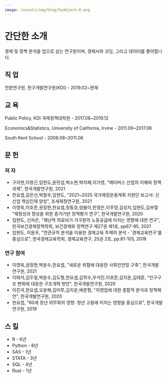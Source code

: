 ```yaml
---
image: /assets/img/blog/hydejack-8.png
---
```


# 간단한 소개
경제 및 정책 분석을 업으로 삼는 연구원이며, 경제사와 코딩, 그리고 데이터를 좋아합니다.

## 직 업
전문연구원, 한구개발연구원(KDI) - 2019.02~현재

## 교 육

Public Policy, KDI 국제정책대학원 - 2017.08~2019.12

Economics&Statistics, University of California, Irvine - 2011.09~2017.06

South Kent School - 2008.09~2011.06

## 문 헌
### 저 자
* 구자현,이창근,임현도,윤민섭,박소현,박지혜,이가영, "메타버스 산업의 이해와 정책과제", 한국개발연구원, 2021
* 한요셉,길은선,박철우,임현도, "2021~2025 국가재정운용계획 지원단 보고서: 신산업 핵심인재 양성", 조세재정연구원, 2021
* 이영욱,이호준,권정현,한요셉,정동호,양봄이,한영은,이주영,김성지,임현도,김부열 "재정성과 향상을 위한 증거기반 정책평가 연구", 한국개발연구원, 2020
* 임현도, 신자은, "재난적 의료비가 가구원의 노동공급에 미치는 영향에 대한 연구", 한국보건경제정책학회, 보건경제와 정책연구 제27권 제1호, pp67-95, 2021
* 임현도, 이윤우, "연관규칙 분석을 이용한 경제교육 주제어 분석 - '경제교육연구'를 중심으로", 한국경제교육학회, 경제교육연구, 25권 2호, pp.81-105, 2018
### 연구 참여
* 이영욱,권정현,박윤수,한요셉, "새로운 위험에 대응한 사회안전망 구축", 한국개발연구원, 2021
* 이태석,김두얼,박윤수,김도형,한요셉,김학수,우석진,이호준,김지운,김태훈, "인구구조 변화에 대응한 구조개혁 방안", 한국개발연구원, 2020
* 이진국,한요셉,오윤해,김미루,김지운,배준형, "자영업에 대한 종합적 분석과 정책제언", 한국개발연구원, 2020
* 한요셉, "60세 정년 의무화의 영향: 청년 고용에 미치는 영향을 중심으로", 한국개발연구원, 2019
## 스 킬

* R - 6년
* Python - 6년
* SAS - 1년
* STATA - 3년
* SQL - 4년
* Rust - 1년